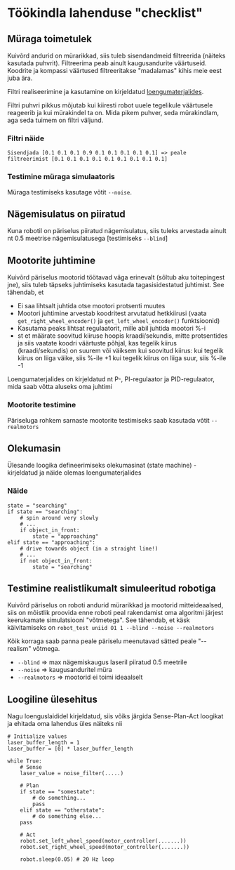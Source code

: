 # Töökindla lahenduse "checklist"

## Müraga toimetulek 

Kuivõrd andurid on mürarikkad, siis tuleb sisendandmeid filtreerida (näiteks kasutada puhvrit). Filtreerima peab ainult kaugusandurite väärtuseid. Koodrite ja kompassi väärtused filtreeritakse "madalamas" kihis meie eest juba ära.

Filtri realiseerimine ja kasutamine on kirjeldatud [loengumaterjalides](https://github.com/iti0201/iti0201/tree/lecture-02).

Filtri puhvri pikkus mõjutab kui kiiresti robot uuele tegelikule väärtusele reageerib ja kui mürakindel ta on. Mida pikem puhver, seda mürakindlam, aga seda tuimem on filtri väljund.

### Filtri näide
```
Sisendjada [0.1 0.1 0.1 0.9 0.1 0.1 0.1 0.1 0.1] => peale filtreerimist [0.1 0.1 0.1 0.1 0.1 0.1 0.1 0.1 0.1]
```

### Testimine müraga simulaatoris
Müraga testimiseks kasutage võtit `--noise`.

## Nägemisulatus on piiratud
Kuna robotil on päriselus piiratud nägemisulatus, siis tuleks arvestada ainult nt 0.5 meetrise nägemisulatusega [testimiseks `--blind`]

## Mootorite juhtimine
Kuivõrd päriselus mootorid töötavad väga erinevalt (sõltub aku toitepingest jne), siis tuleb täpseks juhtimiseks kasutada tagasisidestatud juhtimist.
See tähendab, et
* Ei saa lihtsalt juhtida otse mootori protsenti muutes
* Mootori juhtimine arvestab koodritest arvutatud hetkkiirusi (vaata `get_right_wheel_encoder()` ja `get_left_wheel_encoder()` funktsioonid)
* Kasutama peaks lihtsat regulaatorit, mille abil juhtida mootori %-i
* st et määrate soovitud kiiruse hoopis kraadi/sekundis, mitte       protsentides ja siis    vaatate koodri väärtuste põhjal, kas tegelik       kiirus (kraadi/sekundis) on suurem või    väiksem kui soovitud kiirus:
   kui tegelik kiirus on liiga väike, siis %-ile +1
   kui tegelik kiirus on liiga suur, siis %-ile -1

Loengumaterjalides on kirjeldatud nt P-, PI-regulaator ja PID-regulaator, mida saab võtta aluseks oma juhtimi

### Mootorite testimine
Päriseluga rohkem sarnaste mootorite testimiseks saab kasutada võtit `--realmotors`

## Olekumasin
Ülesande loogika defineerimiseks olekumasinat (state machine) - kirjeldatud ja näide olemas loengumaterjalides

### Näide
```
state = "searching"
if state == "searching":
    # spin around very slowly
    # ...
    if object_in_front:
        state = "approaching"
elif state == "approaching":
    # drive towards object (in a straight line!)
    # ...
    if not object_in_front:
        state = "searching"
```

## Testimine realistlikumalt simuleeritud robotiga

Kuivõrd päriselus on roboti andurid mürarikkad ja mootorid mitteideaalsed, siis on mõistlik proovida enne roboti peal rakendamist oma algoritmi järjest keerukamate simulatsiooni "võtmetega".
See tähendab, et käsk käivitamiseks on `robot_test uniid O1 1 --blind --noise --realmotors`

Kõik korraga saab panna peale päriselu meenutavad sätted peale "--realism" võtmega.

- `--blind` => max nägemiskaugus laseril piiratud 0.5 meetrile
- `--noise` => kaugusanduritel müra
- `--realmotors` => mootorid ei toimi ideaalselt

## Loogiline ülesehitus

Nagu loenguslaididel kirjeldatud, siis võiks järgida Sense-Plan-Act loogikat ja ehitada oma lahendus üles näiteks nii
```
# Initialize values
laser_buffer_length = 1
laser_buffer = [0] * laser_buffer_length

while True:
    # Sense
    laser_value = noise_filter(.....)

    # Plan
    if state == "somestate":
        # do something...
        pass
    elif state == "otherstate":
        # do something else...
	pass

    # Act
    robot.set_left_wheel_speed(motor_controller(.......))
    robot.set_right_wheel_speed(motor_controller(.......))
    
    robot.sleep(0.05) # 20 Hz loop
```
